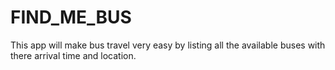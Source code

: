 # FIND_ME_BUS
This app will make bus travel very easy by listing all the available buses with there arrival time and location.
